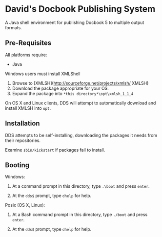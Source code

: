 David's Docbook Publishing System
=================================

A Java shell environment for publishing Docbook 5 to multiple output formats.

Pre-Requisites
--------------

All platforms require: 
  - Java

Windows users must install XMLShell
  1. Browse to [XMLSH](http://sourceforge.net/projects/xmlsh/ XMLSH)
  2. Download the package appropriate for your OS.
  3. Expand the package into `*this directory*\opt\xmlsh_1_1_4`
  
On OS X and Linux clients, DDS will attempt to automatically download and install XMLSH into `opt`.

Installation
------------

DDS attempts to be self-installing, downloading the packages it needs from their repositories.

Examine `sbin/kickstart` if packages fail to install.

Booting
-------

Windows:

  1. At a command prompt in this directory, type `.\boot` and press `enter`.
  
  2. At the `dds$` prompt, type `dhelp` for help.


Posix (OS X, Linux):
  
  1. At a Bash command prompt in this directory, type `./boot` and press `enter`.
  
  2. At the `dds$` prompt, type `dhelp` for help.
